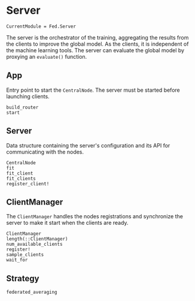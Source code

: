 # Server

```@meta
CurrentModule = Fed.Server
```

The server is the orchestrator of the training, aggregating the results from the
clients to improve the global model. As the clients, it is independent of the
machine learning tools. The server can evaluate the global model by proxying an
`evaluate()` function.

## App

Entry point to start the `CentralNode`. The server must be started before
launching clients.

```@docs
build_router
start
```

## Server

Data structure containing the server's configuration and its API for
communicating with the nodes.

```@docs
CentralNode
fit
fit_client
fit_clients
register_client!
```

## ClientManager

The `ClientManager` handles the nodes registrations and synchronize the server
to make it start when the clients are ready.

```@docs
ClientManager
length(::ClientManager)
num_available_clients
register!
sample_clients
wait_for
```

## Strategy

```@docs
federated_averaging
```